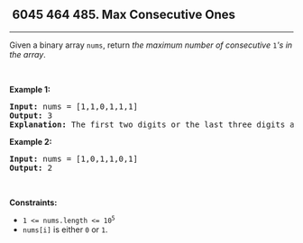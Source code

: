 <h2> 6045 464
485. Max Consecutive Ones</h2><hr><div><p>Given a binary array <code>nums</code>, return <em>the maximum number of consecutive </em><code>1</code><em>'s in the array</em>.</p>

<p>&nbsp;</p>
<p><strong class="example">Example 1:</strong></p>

<pre><strong>Input:</strong> nums = [1,1,0,1,1,1]
<strong>Output:</strong> 3
<strong>Explanation:</strong> The first two digits or the last three digits are consecutive 1s. The maximum number of consecutive 1s is 3.
</pre>

<p><strong class="example">Example 2:</strong></p>

<pre><strong>Input:</strong> nums = [1,0,1,1,0,1]
<strong>Output:</strong> 2
</pre>

<p>&nbsp;</p>
<p><strong>Constraints:</strong></p>

<ul>
	<li><code>1 &lt;= nums.length &lt;= 10<sup>5</sup></code></li>
	<li><code>nums[i]</code> is either <code>0</code> or <code>1</code>.</li>
</ul>
</div>